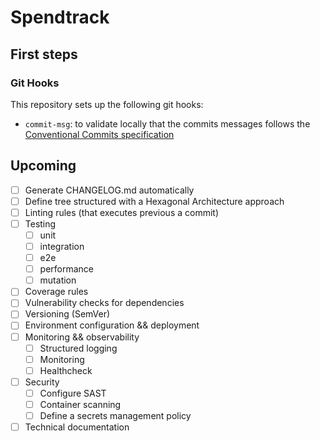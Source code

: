 # Spendtrack

## First steps

### Git Hooks

This repository sets up the following git hooks:

- `commit-msg`: to validate locally that the commits messages follows the [Conventional Commits specification](https://www.conventionalcommits.org/en/v1.0.0/)

## Upcoming

- [ ] Generate CHANGELOG.md automatically
- [ ] Define tree structured with a Hexagonal Architecture approach
- [ ] Linting rules (that executes previous a commit)
- [ ] Testing
  - [ ] unit
  - [ ] integration
  - [ ] e2e
  - [ ] performance
  - [ ] mutation
- [ ] Coverage rules
- [ ] Vulnerability checks for dependencies
- [ ] Versioning (SemVer)
- [ ] Environment configuration && deployment
- [ ] Monitoring && observability
  - [ ] Structured logging 
  - [ ] Monitoring
  - [ ] Healthcheck
- [ ] Security
  - [ ] Configure SAST
  - [ ] Container scanning
  - [ ] Define a secrets management policy
- [ ] Technical documentation
